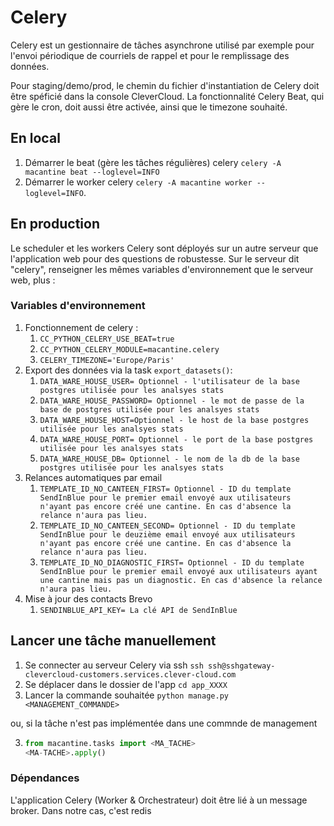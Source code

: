 # Celery

Celery est un gestionnaire de tâches asynchrone utilisé par exemple pour l'envoi périodique de courriels de rappel et pour le remplissage des données.

Pour staging/demo/prod, le chemin du fichier d'instantiation de Celery doit être spéficié dans la console CleverCloud. La fonctionnalité Celery Beat, qui gère le cron, doit aussi être activée, ainsi que le timezone souhaité.

## En local

1. Démarrer le beat (gère les tâches régulières) celery `celery -A macantine beat --loglevel=INFO`
1. Démarrer le worker celery `celery -A macantine worker --loglevel=INFO`.

## En production

Le scheduler et les workers Celery sont déployés sur un autre serveur que l'application web pour des questions de robustesse.
Sur le serveur dit "celery", renseigner les mêmes variables d'environnement que le serveur web, plus :

### Variables d'environnement

1. Fonctionnement de celery :
    1. `CC_PYTHON_CELERY_USE_BEAT=true`
    1. `CC_PYTHON_CELERY_MODULE=macantine.celery`
    1. `CELERY_TIMEZONE='Europe/Paris'`
1. Export des données via la task `export_datasets()`:
    1. `DATA_WARE_HOUSE_USER= Optionnel - l'utilisateur de la base postgres utilisée pour les analsyes stats`
    1. `DATA_WARE_HOUSE_PASSWORD= Optionnel - le mot de passe de la base de postgres utilisée pour les analsyes stats`
    1. `DATA_WARE_HOUSE_HOST=Optionnel - le host de la base postgres utilisée pour les analsyes stats`
    1. `DATA_WARE_HOUSE_PORT= Optionnel - le port de la base postgres utilisée pour les analsyes stats`
    1. `DATA_WARE_HOUSE_DB= Optionnel - le nom de la db de la base postgres utilisée pour les analsyes stats`
1. Relances automatiques par email
    1. `TEMPLATE_ID_NO_CANTEEN_FIRST= Optionnel - ID du template SendInBlue pour le premier email envoyé aux utilisateurs n'ayant pas encore créé une cantine. En cas d'absence la relance n'aura pas lieu.`
    1. `TEMPLATE_ID_NO_CANTEEN_SECOND= Optionnel - ID du template SendInBlue pour le deuzième email envoyé aux utilisateurs n'ayant pas encore créé une cantine. En cas d'absence la relance n'aura pas lieu.`
    1. `TEMPLATE_ID_NO_DIAGNOSTIC_FIRST= Optionnel - ID du template SendInBlue pour le premier email envoyé aux utilisateurs ayant une cantine mais pas un diagnostic. En cas d'absence la relance n'aura pas lieu.`
1. Mise à jour des contacts Brevo
    1. `SENDINBLUE_API_KEY= La clé API de SendInBlue`

## Lancer une tâche manuellement
1. Se connecter au serveur Celery via ssh `ssh ssh@sshgateway-clevercloud-customers.services.clever-cloud.com`
2. Se déplacer dans le dossier de l'app `cd app_XXXX`
3. Lancer la commande souhaitée `python manage.py <MANAGEMENT_COMMANDE>`

ou, si la tâche n'est pas implémentée dans une commnde de management

3. ```python
   from macantine.tasks import <MA_TACHE>
   <MA-TACHE>.apply()
   ```

### Dépendances

L'application Celery (Worker & Orchestrateur) doit être lié à un message broker. Dans notre cas, c'est redis
